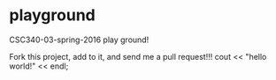 # playground
CSC340-03-spring-2016 play ground!

Fork this project, add to it, and send me a pull request!!!
cout << "hello world!" << endl; 
